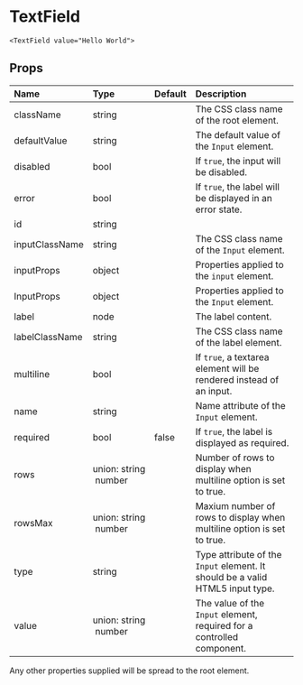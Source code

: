 TextField
=========

```
<TextField value="Hello World">
```

Props
-----

| Name | Type | Default | Description |
|:-----|:-----|:--------|:------------|
| className | string |  | The CSS class name of the root element. |
| defaultValue | string |  | The default value of the `Input` element. |
| disabled | bool |  | If `true`, the input will be disabled. |
| error | bool |  | If `true`, the label will be displayed in an error state. |
| id | string |  |  |
| inputClassName | string |  | The CSS class name of the `Input` element. |
| inputProps | object |  | Properties applied to the `input` element. |
| InputProps | object |  | Properties applied to the `Input` element. |
| label | node |  | The label content. |
| labelClassName | string |  | The CSS class name of the label element. |
| multiline | bool |  | If `true`, a textarea element will be rendered instead of an input. |
| name | string |  | Name attribute of the `Input` element. |
| required | bool | false | If `true`, the label is displayed as required. |
| rows | union:&nbsp;string<br>&nbsp;number<br> |  | Number of rows to display when multiline option is set to true. |
| rowsMax | union:&nbsp;string<br>&nbsp;number<br> |  | Maxium number of rows to display when multiline option is set to true. |
| type | string |  | Type attribute of the `Input` element. It should be a valid HTML5 input type. |
| value | union:&nbsp;string<br>&nbsp;number<br> |  | The value of the `Input` element, required for a controlled component. |

Any other properties supplied will be spread to the root element.
